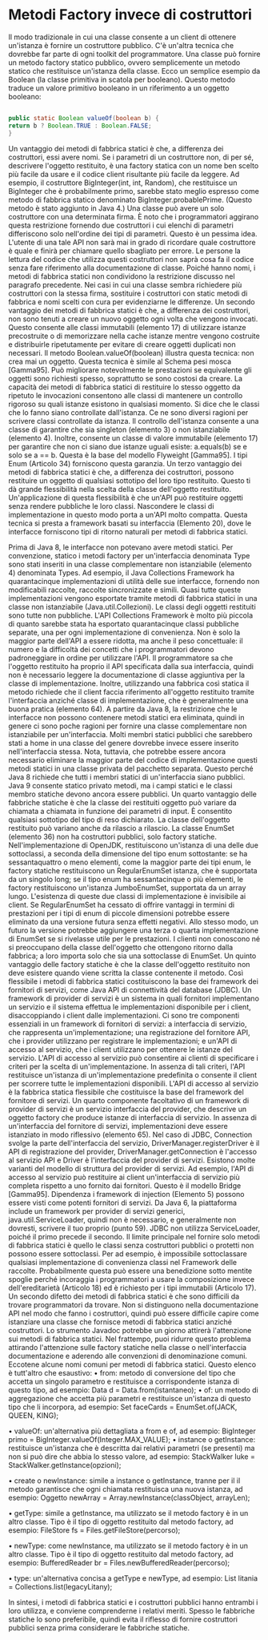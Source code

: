 # Metodi Factory invece di costruttori

Il modo tradizionale in cui una classe consente a un client di ottenere un'istanza è fornire
un costruttore pubblico. C'è un'altra tecnica che dovrebbe far parte di ogni
toolkit del programmatore. Una classe può fornire un metodo factory statico pubblico, ovvero
semplicemente un metodo statico che restituisce un'istanza della classe. Ecco un semplice
esempio da Boolean (la classe primitiva in scatola per booleano). Questo metodo
traduce un valore primitivo booleano in un riferimento a un oggetto booleano:

```java

public static Boolean valueOf(boolean b) {
return b ? Boolean.TRUE : Boolean.FALSE;
}

```
Un vantaggio dei metodi di fabbrica statici è che, a differenza dei costruttori, essi
avere nomi. Se i parametri di un costruttore non, di per sé,
descrivere l'oggetto restituito, è una factory statica con un nome ben scelto
più facile da usare e il codice client risultante più facile da leggere. Ad esempio, il costruttore BigInteger(int, int, Random), che restituisce un BigInteger che è
probabilmente primo, sarebbe stato meglio espresso come metodo di fabbrica statico
denominato BigInteger.probablePrime. (Questo metodo è stato aggiunto in Java 4.)
Una classe può avere un solo costruttore con una determinata firma. È noto che i programmatori aggirano questa restrizione fornendo due costruttori
i cui elenchi di parametri differiscono solo nell'ordine dei tipi di parametri. Questo è un
pessima idea. L'utente di una tale API non sarà mai in grado di ricordare quale
costruttore è quale e finirà per chiamare quello sbagliato per errore. Le persone
la lettura del codice che utilizza questi costruttori non saprà cosa fa il codice
senza fare riferimento alla documentazione di classe.
Poiché hanno nomi, i metodi di fabbrica statici non condividono la restrizione
discusso nel paragrafo precedente. Nei casi in cui una classe sembra richiedere
più costruttori con la stessa firma, sostituire i costruttori con static
metodi di fabbrica e nomi scelti con cura per evidenziarne le differenze.
Un secondo vantaggio dei metodi di fabbrica statici è che, a differenza dei costruttori,
non sono tenuti a creare un nuovo oggetto ogni volta che vengono invocati. Questo
consente alle classi immutabili (elemento 17) di utilizzare istanze precostruite o di memorizzare nella cache
istanze mentre vengono costruite e distribuirle ripetutamente per evitare di creare
oggetti duplicati non necessari. Il metodo Boolean.valueOf(boolean) illustra questa tecnica: non crea mai un oggetto. Questa tecnica è simile al
Schema pesi mosca [Gamma95]. Può migliorare notevolmente le prestazioni se equivalente
gli oggetti sono richiesti spesso, soprattutto se sono costosi da creare.
La capacità dei metodi di fabbrica statici di restituire lo stesso oggetto da ripetuto
le invocazioni consentono alle classi di mantenere un controllo rigoroso su quali istanze esistono
in qualsiasi momento. Si dice che le classi che lo fanno siano controllate dall'istanza. Ce ne sono diversi
ragioni per scrivere classi controllate da istanza. Il controllo dell'istanza consente a una classe di garantire che sia singleton (elemento 3) o non istanziabile (elemento 4). Inoltre, consente un
classe di valore immutabile (elemento 17) per garantire che non ci siano due istanze uguali
esiste: a.equals(b) se e solo se a == b. Questa è la base del modello Flyweight
[Gamma95]. I tipi Enum (Articolo 34) forniscono questa garanzia.
Un terzo vantaggio dei metodi di fabbrica statici è che, a differenza dei costruttori,
possono restituire un oggetto di qualsiasi sottotipo del loro tipo restituito. Questo ti dà
grande flessibilità nella scelta della classe dell'oggetto restituito.
Un'applicazione di questa flessibilità è che un'API può restituire oggetti senza
rendere pubbliche le loro classi. Nascondere le classi di implementazione in questo modo porta a
un'API molto compatta. Questa tecnica si presta a framework basati su interfaccia
(Elemento 20), dove le interfacce forniscono tipi di ritorno naturali per metodi di fabbrica statici.

Prima di Java 8, le interfacce non potevano avere metodi statici. Per convenzione, statico
i metodi factory per un'interfaccia denominata Type sono stati inseriti in una classe complementare non istanziabile (elemento 4) denominata Types. Ad esempio, il Java Collections Framework
ha quarantacinque implementazioni di utilità delle sue interfacce, fornendo non modificabili
raccolte, raccolte sincronizzate e simili. Quasi tutte queste implementazioni vengono esportate tramite metodi di fabbrica statici in una classe non istanziabile
(Java.util.Collezioni). Le classi degli oggetti restituiti sono tutte non pubbliche.
L'API Collections Framework è molto più piccola di quanto sarebbe stata
ha esportato quarantacinque classi pubbliche separate, una per ogni implementazione di convenienza. Non è solo la maggior parte dell'API a essere ridotta, ma anche il peso concettuale:
il numero e la difficoltà dei concetti che i programmatori devono padroneggiare in ordine
per utilizzare l'API. Il programmatore sa che l'oggetto restituito ha proprio il
API specificata dalla sua interfaccia, quindi non è necessario leggere la documentazione di classe aggiuntiva per la classe di implementazione. Inoltre, utilizzando una fabbrica così statica
il metodo richiede che il client faccia riferimento all'oggetto restituito tramite l'interfaccia anziché
classe di implementazione, che è generalmente una buona pratica (elemento 64).
A partire da Java 8, la restrizione che le interfacce non possono contenere metodi statici era
eliminata, quindi in genere ci sono poche ragioni per fornire una classe complementare non istanziabile per un'interfaccia. Molti membri statici pubblici che sarebbero stati a
home in una classe del genere dovrebbe invece essere inserito nell'interfaccia stessa. Nota, tuttavia,
che potrebbe essere ancora necessario eliminare la maggior parte del codice di implementazione
questi metodi statici in una classe privata del pacchetto separata. Questo perché Java 8
richiede che tutti i membri statici di un'interfaccia siano pubblici. Java 9 consente statico privato
metodi, ma i campi statici e le classi membro statiche devono ancora essere pubblici.
Un quarto vantaggio delle fabbriche statiche è che la classe dei restituiti
oggetto può variare da chiamata a chiamata in funzione dei parametri di input. È consentito qualsiasi sottotipo del tipo di reso dichiarato. La classe dell'oggetto restituito può
variano anche da rilascio a rilascio.
La classe EnumSet (elemento 36) non ha costruttori pubblici, solo factory statiche.
Nell'implementazione di OpenJDK, restituiscono un'istanza di una delle due sottoclassi,
a seconda della dimensione del tipo enum sottostante: se ha sessantaquattro o meno
elementi, come la maggior parte dei tipi enum, le factory statiche restituiscono un RegularEnumSet
istanza, che è supportata da un singolo long; se il tipo enum ha sessantacinque o più
elementi, le factory restituiscono un'istanza JumboEnumSet, supportata da un array lungo.
L'esistenza di queste due classi di implementazione è invisibile ai client. Se
RegularEnumSet ha cessato di offrire vantaggi in termini di prestazioni per i tipi di enum di piccole dimensioni
potrebbe essere eliminato da una versione futura senza effetti negativi. Allo stesso modo, un futuro
la versione potrebbe aggiungere una terza o quarta implementazione di EnumSet se si rivelasse utile
per le prestazioni. I clienti non conoscono né si preoccupano della classe dell'oggetto che ottengono
ritorno dalla fabbrica; a loro importa solo che sia una sottoclasse di EnumSet.
Un quinto vantaggio delle factory statiche è che la classe dell'oggetto restituito
non deve esistere quando viene scritta la classe contenente il metodo. Così flessibile
i metodi di fabbrica statici costituiscono la base dei framework dei fornitori di servizi, come Java
API di connettività del database (JDBC). Un framework di provider di servizi è un sistema in
quali fornitori implementano un servizio e il sistema effettua le implementazioni
disponibile per i client, disaccoppiando i client dalle implementazioni.
Ci sono tre componenti essenziali in un framework di fornitori di servizi: a
interfaccia di servizio, che rappresenta un'implementazione; una registrazione del fornitore
API, che i provider utilizzano per registrare le implementazioni; e un'API di accesso al servizio,
che i client utilizzano per ottenere le istanze del servizio. L'API di accesso al servizio può
consentire ai clienti di specificare i criteri per la scelta di un'implementazione. In assenza di
tali criteri, l'API restituisce un'istanza di un'implementazione predefinita o consente
il client per scorrere tutte le implementazioni disponibili. L'API di accesso al servizio
è la fabbrica statica flessibile che costituisce la base del framework del fornitore di servizi.
Un quarto componente facoltativo di un framework di provider di servizi è un servizio
interfaccia del provider, che descrive un oggetto factory che produce istanze di
interfaccia di servizio. In assenza di un'interfaccia del fornitore di servizi, implementazioni
deve essere istanziato in modo riflessivo (elemento 65). Nel caso di JDBC, Connection
svolge la parte dell'interfaccia del servizio, DriverManager.registerDriver è il
API di registrazione del provider, DriverManager.getConnection è l'accesso al servizio
API e Driver è l'interfaccia del provider di servizi.
Esistono molte varianti del modello di struttura del provider di servizi. Ad esempio, l'API di accesso al servizio può restituire ai client un'interfaccia di servizio più completa rispetto a
uno fornito dai fornitori. Questo è il modello Bridge [Gamma95]. Dipendenza
i framework di injection (Elemento 5) possono essere visti come potenti fornitori di servizi. Da
Java 6, la piattaforma include un framework per provider di servizi generici,
java.util.ServiceLoader, quindi non è necessario, e generalmente non dovresti, scrivere il tuo
proprio (punto 59). JDBC non utilizza ServiceLoader, poiché il primo precede il secondo.
Il limite principale nel fornire solo metodi di fabbrica statici è quello
le classi senza costruttori pubblici o protetti non possono essere sottoclassi. Per
ad esempio, è impossibile sottoclassare qualsiasi implementazione di convenienza
classi nel Framework delle raccolte. Probabilmente questa può essere una benedizione sotto mentite spoglie
perché incoraggia i programmatori a usare la composizione invece dell'ereditarietà
(Articolo 18) ed è richiesto per i tipi immutabili (Articolo 17).
Un secondo difetto dei metodi di fabbrica statici è che sono difficili da trovare
programmatori da trovare. Non si distinguono nella documentazione API nel modo che fanno i costruttori, quindi può essere difficile capire come istanziare una classe
che fornisce metodi di fabbrica statici anziché costruttori. Lo strumento Javadoc potrebbe
un giorno attirerà l'attenzione sui metodi di fabbrica statici. Nel frattempo, puoi
ridurre questo problema attirando l'attenzione sulle factory statiche nella classe o nell'interfaccia
documentazione e aderendo alle convenzioni di denominazione comuni. Eccotene alcune
nomi comuni per metodi di fabbrica statici. Questo elenco è tutt'altro che esaustivo:
• from: metodo di conversione del tipo che accetta un singolo parametro e restituisce a
corrispondente istanza di questo tipo, ad esempio:
Data d = Data.from(istantaneo);
• of: un metodo di aggregazione che accetta più parametri e restituisce un'istanza di questo tipo che li incorpora, ad esempio:
Set<Rank> faceCards = EnumSet.of(JACK, QUEEN, KING);

• valueOf: un'alternativa più dettagliata a from e of, ad esempio:
BigInteger primo = BigInteger.valueOf(Integer.MAX_VALUE);
• instance o getInstance: restituisce un'istanza che è descritta dai relativi parametri (se presenti) ma non si può dire che abbia lo stesso valore, ad esempio:
StackWalker luke = StackWalker.getInstance(opzioni);

• create o newInstance: simile a instance o getInstance, tranne per il
il metodo garantisce che ogni chiamata restituisca una nuova istanza, ad esempio:
Oggetto newArray = Array.newInstance(classObject, arrayLen);

• getType: simile a getInstance, ma utilizzato se il metodo factory è in un altro
classe. Tipo è il tipo di oggetto restituito dal metodo factory, ad esempio:
FileStore fs = Files.getFileStore(percorso);

• newType: come newInstance, ma utilizzato se il metodo factory è in un altro
classe. Tipo è il tipo di oggetto restituito dal metodo factory, ad esempio:
BufferedReader br = Files.newBufferedReader(percorso);

• type: un'alternativa concisa a getType e newType, ad esempio:
List<Reclamo> litania = Collections.list(legacyLitany);

In sintesi, i metodi di fabbrica statici e i costruttori pubblici hanno entrambi i loro
utilizza, e conviene comprenderne i relativi meriti. Spesso le fabbriche statiche lo sono
preferibile, quindi evita il riflesso di fornire costruttori pubblici senza prima considerare le fabbriche statiche.
